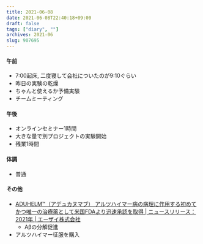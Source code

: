 ```yaml
---
title: 2021-06-08
date: 2021-06-08T22:40:18+09:00
draft: false
tags: ["diary", ""]
archives: 2021-06
slug: 907695
---
```

#### 午前
- 7:00起床, 二度寝して会社についたのが9:10ぐらい
- 昨日の実験の乾燥
- ちゃんと使えるか予備実験
- チームミーティング
#### 午後
- オンラインセミナー1時間
- 大きな量で別プロジェクトの実験開始
- 残業1時間
#### 体調
- 普通
#### その他
- [ADUHELM™（アデュカヌマブ） アルツハイマー病の病理に作用する初めてかつ唯一の治療薬として米国FDAより迅速承認を取得 | ニュースリリース：2021年 | エーザイ株式会社](https://www.eisai.co.jp/news/2021/news202141.html)
  - Aβの分解促進
- アルツハイマー征服を購入